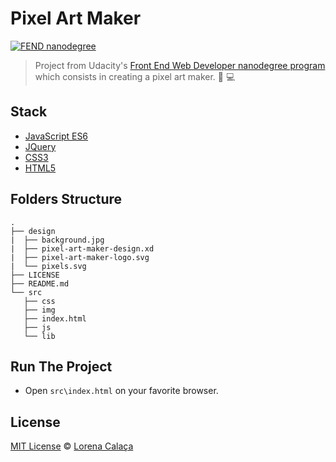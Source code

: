 # Pixel Art Maker

[![FEND nanodegree](https://img.shields.io/badge/udacity-FEND-02b3e4.svg?style=flat-square)](https://udacity.com/course/front-end-web-developer-nanodegree--nd001/)

> Project from Udacity's [Front End Web Developer nanodegree program](https://udacity.com/course/front-end-web-developer-nanodegree--nd001/) which consists in creating a pixel art maker. :art: :computer:

## Stack

- [JavaScript ES6](http://es6-features.org)
- [JQuery](https://jquery.com/)
- [CSS3](https://developer.mozilla.org/en-US/docs/Web/CSS/CSS3)
- [HTML5](https://developer.mozilla.org/pt-BR/docs/Web/HTML/HTML5)

## Folders Structure

```
.
├── design
|  ├── background.jpg
|  ├── pixel-art-maker-design.xd
|  ├── pixel-art-maker-logo.svg
|  └── pixels.svg
├── LICENSE
├── README.md
└── src
   ├── css
   ├── img
   ├── index.html
   ├── js
   └── lib
```

## Run The Project

- Open `src\index.html` on your favorite browser.

## License
[MIT License](https://github.com/calaca/fend-pixel-art-maker/blob/master/LICENSE) © [Lorena Calaça](http://calaca.github.io/)
